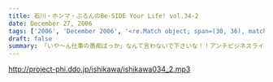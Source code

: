 ```yaml
---
title: 石川・ホンマ・ぶるんのBe-SIDE Your Life! vol.34-2
date: December 27, 2006
tags: ['2006', 'December 2006', '<re.Match object; span=(30, 36), match='vol.34'>']
draft: false
summary: 「いや〜ん仕事の愚痴ばっか」なんて言わないで下さいな！！アンチビジネスライクの王道路線をつっぱしるビーサイメンバーではりますが、それなりにキラリと光るビジネスマンの側面もみせつけてくれましたかな？（んなわけないけどね）NAMAE
---
```


http://project-phi.ddo.jp/ishikawa/ishikawa034_2.mp3
